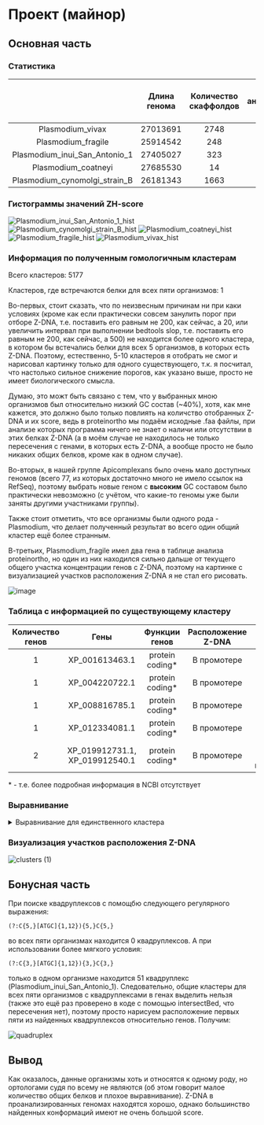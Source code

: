 # Проект (майнор)

## Основная часть

### Статистика

|  | Длина генома | Количество скаффолдов | Количество аннотированных генов | Доля аннотированных генов | Количество участков с Z-DNA | Общаа длина участков Z-DNA |
| :-----------: | :-----------: | :-----------: | :-----------: | :-----------: | :-----------: | :-----------: |
| Plasmodium_vivax | 27013691 | 2748 | 5510 | 52.47 | 11274 | 112614 |
| Plasmodium_fragile | 25914542 | 248 | 5743 | 54.95 | 7586 | 77100 |
| Plasmodium_inui_San_Antonio_1 | 27405027 | 323 | 5879 | 47.47 | 16259 | 163070 |
| Plasmodium_coatneyi | 27685530 | 14 | 5575 | 50.81 | 8090 | 81596 |
| Plasmodium_cynomolgi_strain_B | 26181343 | 1663 | 5776 | 48.2 | 8767 | 87412 |

### Гистограммы значений ZH-score

![Plasmodium_inui_San_Antonio_1_hist](https://user-images.githubusercontent.com/60858323/174435846-58ca728d-c96c-4242-b1fe-16601e4b648a.jpg)
![Plasmodium_cynomolgi_strain_B_hist](https://user-images.githubusercontent.com/60858323/174435847-d1eb31c4-5e96-4fea-9c4c-6186cf59354c.jpg)
![Plasmodium_coatneyi_hist](https://user-images.githubusercontent.com/60858323/174435849-c3ef2d1f-3a9a-4b0a-9009-9305ee333cc1.jpg)
![Plasmodium_fragile_hist](https://user-images.githubusercontent.com/60858323/174435852-b29ddc23-5740-469d-960d-43b4a23ec174.jpg)
![Plasmodium_vivax_hist](https://user-images.githubusercontent.com/60858323/174435856-ce95b0fd-56cf-4991-baf5-e187aa6653a8.jpg)


### Информация по полученным гомологичным кластерам

Всего кластеров: 5177

Кластеров, где встречаются белки для всех пяти организмов: 1

Во-первых, стоит сказать, что по неизвесным причинам ни при каки условиях (кроме как если практически совсем занулить порог при отборе Z-DNA, т.е. поставить его равным не 200, как сейчас, а 20, или увеличить интервал при выполнении bedtools slop, т.е. поставить его равным не 200, как сейчас, а 500) не находится более одного кластера, в котором бы встечались белки для всех 5 организмов, в которых есть Z-DNA. Поэтому, естественно, 5-10 кластеров я отобрать не смог и нарисовал картинку только для одного существующего, т.к. я посчитал, что настолько сильное снижение порогов, как указано выше, просто не имеет биологического смысла.

Думаю, это можт быть связано с тем, что у выбранных мною организмов был относительно низкий GC состав (~40%), хотя, как мне кажется, это должно было только повлиять на количство отобранных Z-DNA и их score, ведь в proteinortho мы подаём исходные .faa файлы, при анализе которых программа ничего не знает о наличи или отсутствии в этих белках Z-DNA (а в моём случае не находилось не только пересечения с генами, в которых есть Z-DNA, а вообще просто не было никаких общих белков, кроме как в одном случае).

Во-вторых, в нашей группе Apicomplexans было очень мало доступных геномов (всего 77, из которых достаточно много не имело ссылок на RefSeq), поэтому выбрать новые геном с **высоким** GC составом было практически невозможно (с учётом, что какие-то геномы уже были заняты другими участниками группы).

Также стоит отметить, что все организмы были одного рода - Plasmodium, что делает полученный результат во всего один общий кластер ещё более странным.

В-третьих, Plasmodium_fragile имел два гена в таблице анализа proteinortho, но один из них находился сильно дальше от текущего общего участка концентрации генов с Z-DNA, поэтому на картинке с визуализацией участков расположения Z-DNA я не стал его рисовать.

![image](https://user-images.githubusercontent.com/60858323/174429590-fec095c1-b6c7-4348-af30-73ec7a570c34.png)

### Таблица с информацией по существующему кластеру

| Количество генов | Гены | Функции генов | Расположение Z-DNA | Z-score |
| :-----------: | :-----------: | :-----------: | :-----------: | :-----------: |
| 1 | XP_001613463.1 | protein coding* | В промотере | 273.5761 |
| 1 | XP_004220722.1 | protein coding* | В промотере | 234.5918 |
| 1 | XP_008816785.1 | protein coding* | В промотере | 712.187 |
| 1 | XP_012334081.1 | protein coding* | В промотере | 612.3848 |
| 2 | XP_019912731.1, XP_019912540.1 | protein coding* | В промотере | 883.5764 (для последнего) |

\* \- т.е. более подробная информация в NCBI отсутствует

### Выравнивание

<details><summary>Выравнивание для единственного кластера</summary>

  ```
  >XP_008816785.1
M-------------------------------------------------------------------------------
--------------------------------------------------------------------------------
--------------------------------------------------------------------------------
--------------------------------------------------------------------------------
--------------------------------------------------------------------------------
------EATNRPGGRGPQNRPGNRPV-SRGGYMA-ANRGGNNAA----YRGANQSANRAANGVGRVTHSETARVTQSETT
KV----TAKESEKKPMDNAANQGRNNTANGIEKRAST-------------------------------------------
--------------------------------------------------------------------------------
-------------EPEKKIPH----------------ETEKATSQLANQAINGGVKETPNKLADKVA-RGPPNRDASKAA
DGYNKYS-----------------NNSNNSNSSNSSNCNNSGSQDGILKTGSFVSRDGLELKTYEWVVDKPVGIIILVHA
LNSHVRFEYLKLNAIIESKEKATLVDANNYYIYKDSWIEQFNKSGYSVYGLDMRGHGQSGCVKNVKTHVNAFQDLVYDVL
EYANIVYDSLSTEGKKKKKENITSHGGGVKTSSDTASSV-----ASTSDYDGNIPQGSHVSPGKNPYSGKQQP-------
-----------------PPSGVNNIS-KNDVPPFYFMGLSMGGNIVLRILQLREKKGD-ESIKRLNIKGVITLAGMISLD
DLKKKPEYKYFYVPMAKLASALLPTKRLAPLLKLEMFPYINDLFRFDPHCYNKPITNRLGNELLKAVDSLHNDIRFIPED
VQILIIHSVRDSACSYTGVSKFFNTIQTKNKELFTLHDMDHILPQEPGNERILKKVIDWLAHLQCAKG
>XP_004220722.1
MA------------------------------------------------------------------------------
--------------------------------------------------------------------------------
--------------------------------------------------------------------------------
--------------------------------------------------------------------------------
--------------------------------------------------------------------------------
------EVTNKPAGRGPQNRPGNRPT-NRGGNKA-ANRGPNQSA----NQPANKTPNRAPNGVPRVTQNETARVTQSEAA
RVTQSETAKESEKKAMNNAANQAENKTSNEIEKKTSAEPEKKAAAEPEK-------------------------------
---------------------------------------------------------KAAAEPEKKASAEPEKKAAAEPE
KKTQTEPEKKTPIEPEKKIPD----------------ETEKATSGSANKETRQTEKETPHKVADKVA-KESPNRDANKAA
NRDANKAANRDADKAANRDANKAANRDANKAANKAADGDNDGRQNDILKTGSFISRDGLELKTYEWVVNKPVGIIILVHA
LNSHVRFEYLKHNVIIESKEKAILVDAKNYYIYKGSWIEQFNKRGYSVYGLDMRGHGQSGCVQNVKTHVNDFQELVYDVL
EYANIVYDSLCSGSASS--------------------------------------------------SKEQ---------
-----------------LPSGMNNIK-KNDIPPFYFMGLSMGGNIVLRVLELREKKGD-ESIKRLNIKGVISLAGMISLD
DLKKKPEYKYFYLPIAKLASTLLPTMRLSPVLKFEMFPYINDLFSFDANCYHKPITNRFGNEILKAVDALHNDIRFIPED
VQILIVHSVLDSACSYTGVSKFFNSIQTKNKELFTIDDMDHILPQEPGNEKILKKVIDWLAQLQ----
>XP_001613463.1
MT------------------------------------------------------------------------------
--------------------------------------------------------------------------------
--------------------------------------------------------------------------------
--------------------------------------------------------------------------------
--------------------------------------------------------------------------------
------EATNRPAGRGPQNRPGNRPA-NRGGNKA-ANRGANQSA----SQPANKAPNRVTNGVARATQGETTKVTQSDTA
KV----TAKESEKEAMNNTANQAGNKTATEPERKASPEPEKKAPSEPEKKVPIEPDRKVSSEPERKISSEPERKAVTEPE
RKISSEPERKASTEAERKASTEAERKISSEPERKASTEAEKRTSPEPEKKTSNEPERKVSTEPEKKVSIEPEKKVSIEPD
KKAPTEPERKAPTEPERKVPAEPEKKAPTDAERKVSTEPEKATGQPAKQAISGGAKEAINQ-TEKGA-KETPNRDANKAA
IAASAPATSAPA------------TSAAATSAAAAAAPDDGGSQSGALKTGSFVSRDGLELKTYEWVVNKPVGIILLVHA
LNSHVRFEYLKHNVIIESKEKATLLDGKNYYIYKDSWIEQLNKNGYSVYGLDMRGHGQSGCVQNVKTHINDFHDLVYDVL
EYANIVYDSLCTGGKKKKKK---SPSGGVNTSSDTAPSGGLSSSASSSDDD-DTSQGSRTSSGNAPPSGANSVRRSDANS
MKRSDANNMRRSDANNMRRSDANNMR-RSDVPPFFLMGLSMGGNIVLRILELGGKKGD-ESIKRLNIKGVISLAGMISLD
DLKKKPEYKYFYIPMGKLASMVLPTMRMTPSLNFKMFPFINDLFSFDAHCYPKPVTNRFGSELLKAVDALRNDVKFIPEE
AQILLVHSVLDSACSYNGVLKFFKSIQTKNKELFTIEDMDHILPLEPGNERILKKVIDWLAQLQCVRG
>XP_012334081.1
M-------------------------------------------------------------------------------
--------------------------------------------------------------------------------
--------------------------------------------------------------------------------
--------------------------------------------------------------------------------
--------------------------------------------------------------------------------
------DASNKGASRVPQNRAGNKPVATRGGNRAVPQRGVKQPVA---QTPASNVPSRAPTGVTRVTQNETTRVN-----
-------VKESEK--------------------KIST-------------------------------------------
--------------------------------------------------------------------------------
-------------GPERKIMD----------------EREKARGPIAQKEPLRQAG-GTNRLGDKGIKEESPNRDTKKVG
--------------------------------------GNNGIENDMCKKGTFLSRDGLELKTYAWVVKNPVGIIILVHA
LNSHVRFEYLKHNVIIESKEKVTLVDKNNYYIYKDSWIERLNKSGYSVYSLDLRGHGQSACVQNVKTYVNRFKDLVYDVM
DYANSVYDSLCEEQKTKTNN--AACGDGVNNATDMGSSG-----ALTSDNE-NTRPGSQPSTDNAPSTQNN---------
-----------------NSSDVNASTKTNQIPPFYFMGLSMGGNIVLRILELREKKKKVQLIKRLNIKGVISLAGMISLD
DLKKKPEYKYFYIPVAKLAATLMPTRRLSPALKFEMFPYINDLYEFDPHCYCKSITNRLGNELLKAVDALHNDMKYMPED
VQMLFVHSTKDSACSYTGVSKFFNALKTTKKELFTIEDMDHILPLEPGNDKILKKVIDWLSKMHYV--
>XP_019912540.1
MAEAQSMELDNKPGRGGGGSCSTGLRGSAGSARLDGKPKVDSFHNRDGLKLKTYSWLVKNPIGVIFLVHGLNTNLRLEYM
RHNVDIVSPEKAILKDADNYYVYKDSWIEHLNKNGYSVYGMDHQGHGLSDGWRNLKTHVKKFDDMVYDLIQYINRVHDLM
CLRGQKDELSGETSKSSSSASPKSITSPSSPTSAPSPTSLAQRNNVSSSIHNNLKNTKMPPFYIMGLSMGGNIVLRTLEI
LEKSKDHNAKLNIKGCICLAGMISIDELATKASYKYFYIPFGKFLAAVFPTLRLTPSLYFKKYPYVNQIFKYDKNRYKKP
ITCKLGYELLNAIENLHNDIDHIPKDTPILFVHSKHDSACFFGGAETFFKKINTNLKELHVLDDMDHVLTMEPGNERVLQ
KRQTTMSNTNKGAGRGFQNRPGNRPA-NRGDNRA-PNRGTNQSTNQSTNQPANKAPNRAPNGVTRVTQSETTKVS-----
-------AKEIEK--------------------MTST-------------------------------------------
--------------------------------------------------------------------------------
-------------EPNKKIPV----------------QTGKATSQLA--------KGTPNKLADKVA-KDPPNMHTNKTT
------------------------------------DNNNKVEQNDILKTGSFKSRDGLELKTYEWVVDNPVGIIMLVHA
LNCHVRFEYLKHNAIIESKEKATLIDKNNYYLYKGSWIEQFNKNGYSVYGLDMRGHGESGCVKNVKTHINNFQDLIRDVV
QYANIVYDSLCEPGKKNNKK--KAANGGVNTSNDGE----------SSDNE-ETSQGTHPSPGNTPSSRGQ---------
-----------------TPSTVNSSS-KNDVPPFYFMGLSMGGNIVLRILQLREKKGD-ESIKRLNIKGVISLAGMISLD
DLKKKPEYKYFYIPIAKIAAALLPTMRLGPYLKFEMFPYINDLFSFDPHCYPKAITNRFGNELLKAVDALHKDMKYIPED
VQILFVHSVLDSACSYTGVSKFFNALKTKNKELFTIEDMDHILPLEPGNERILKKVIDWLAQLQSVKA
  ```
  
</details>

### Визуализация участков расположения Z-DNA

![clusters (1)](https://user-images.githubusercontent.com/60858323/174429993-6fbc711f-324c-41b1-814c-fbe8da132338.jpg)


## Бонусная часть

При поиске квадруплексов с помощбю следующего регулярного выражения:

```
(?:C{5,}[ATGC]{1,12}){5,}C{5,}
```
во всех пяти организмах находится 0 квадруплексов. А при использовании более мягкого условия:

```
(?:C{3,}[ATGC]{1,12}){3,}C{3,}
```
только в одном организме находится 51 квадруплекс (Plasmodium_inui_San_Antonio_1). Следовательно, общие кластеры для всех пяти организмов с квадруплексами в генах выделить нельзя (также это ещё раз проверено в коде с помощью intersectBed, что пересечения нет), поэтому просто нарисуем расположение первых пяти из найденных квадруплексов относительно генов. Получим:

![quadruplex](https://user-images.githubusercontent.com/60858323/174441367-f58d4e4c-ad98-44b5-944b-30c07814df9e.jpg)

## Вывод

Как оказалось, данные организмы хоть и относятся к одному роду, но ортологами судя по всему не являются (об этом говорит малое количество общих белков и плохое выравнивание). Z-DNA в проанализированных геномах находятся хорошо, однако большинство найденных конформаций имеют не очень большой score.
